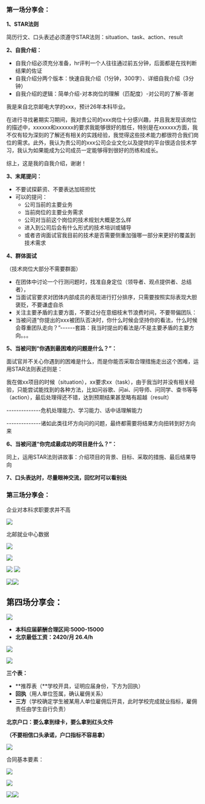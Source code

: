 ### 第一场分享会：

**1、STAR法则**

简历行文、口头表述必须遵守STAR法则：situation、task、action、result

**2、自我介绍：**

-   自我介绍必须充分准备，hr评判一个人往往通过前五分钟，后面都是在找判断结果的佐证
-   自我介绍分两个版本：快速自我介绍（1分钟，300字）、详细自我介绍（3分钟）
-   自我介绍的逻辑：简单介绍-对本岗位的理解（匹配度）-对公司的了解-答谢

我是来自北京邮电大学的xxx，预计26年本科毕业。

在进行寻找暑期实习期间，我对贵公司的xxx岗位十分感兴趣，并且我发现该岗位的描述中，xxxxxx和xxxxxx的要求我能够很好的胜任，特别是在xxxxxx方面，我不仅有较为深刻的了解还有相关的实践经验，我觉得这些技术能力都很符合我们岗位的需求。此外，我认为贵公司的xxx公司企业文化以及提供的平台很适合技术学习，我认为如果能成为公司成员一定能够得到很好的历练和成长。

综上，这是我的自我介绍，谢谢！

**3、末尾提问：**

-   不要试探薪资、不要表达加班担忧
-   可以的提问：
    -   公司当前的主要业务
    -   当前岗位的主要业务需求
    -   公司对当前这个岗位的技术规划大概是怎么样
    -   进入到公司后会有什么形式的技术培训或辅导
    -   或者咨询面试官我目前的技术是否需要侧重加强哪一部分来更好的覆盖到技术需求

**4、群体面试**

（技术岗位大部分不需要群面）

-   在团体中讨论一个行测问题时，找准自身定位（领导者、观点提供者、总结者），
-   当面试官要求对团体内部成员的表现进行打分排序，只需要按照实际表现大胆褒贬，不要谦虚自杀
-   关注主要矛盾的主要方面，不要过分在意细枝末节浪费时间，不要带偏团队：
-   当被问道“你提出的xxx被团队否决时，你什么时候会坚持你的看法，什么时候会尊重团队走向？”------套路：我当时提出的看法是/不是主要矛盾的主要方向。。。

**5、当被问到“你遇到最困难的问题是什么？”：**

面试官并不关心你遇到的困难是什么，而是你能否采取合理措施走出这个困难，运用STAR法则表述则是：

我在做xx项目的时候（situation），xx要求xx（task），由于我当时并没有相关经验，只能尝试能找到的各种方法，比如问谷歌、问ai、问导师、问同学、查书等等（action），最后处理得还不错，达到预期结果甚至略有超越（result）

\--------------危机处理能力、学习能力、话中话理解能力

\--------------诸如此类往坏方向问的问题，最终都需要将结果方向扭转到好方向来

**6、当被问道“你完成最成功的项目是什么？”：**

同上，运用STAR法则讲故事：介绍项目的背景、目标、采取的措施、最后结果导向

**7、口头表达时，尽量眼神交流，回忆时可以看别处**

### 第三场分享会：

企业对本科求职要求并不高

![](media/e9b0f53d88d7a376f9b3c930f71a586e.png)

北邮就业中心数据

![](media/a37268d54b539f875fc9f225964fd993.png)

![](media/d24b327e957a04923a97cb291fb850e2.png)

![](media/1353a30b1d97f41c7a8bd6b3447fecd3.png) ![](media/4d4bf6275ffa872e54a1fa6e1fcb98f1.png)

![](media/9329e69855c03daf37afdfc30dae322d.png)![](media/61b52b35a61a3d6834c01e23c85c895d.png)

## 第四场分享会：

![](media/14cccb660fe6b0af498f6fc58eca63bb.png)

-   **本科应届薪酬合理区间:5000-15000**
-   **北京最低工资：2420/月 26.4/h**

![](media/899d5ee11781ce0e4c19e3371fab8438.png)

![](media/f70d6b59cf7e7cdab394fdef67609d59.png)

**三个表：**

-   **推荐表（**学校开具，证明应届身份，下方为回执）
-   **回执**（用人单位签属，确认雇佣关系）
-   **三方**（学校确定学生被某用人单位雇佣后开具，此时学校完成就业指标，雇佣责任由学生自行负责）

**北京户口：要么拿到绿卡，要么拿到红头文件**

**（不要相信口头承诺，户口指标不容易拿）**

![](media/cc5fafe886ac059b8e1afa9690fec130.png)

合同基本要素：

![](media/59f8378df6944d503fc0266b08a94d3f.png)

![](media/c1537a8f68ab1a6b951c546495ead847.png)

![](media/c215d6eab63faa817c23c29830f4f345.png)![](media/9612ce1f093d5feb733646a8d7d8052b.png)
